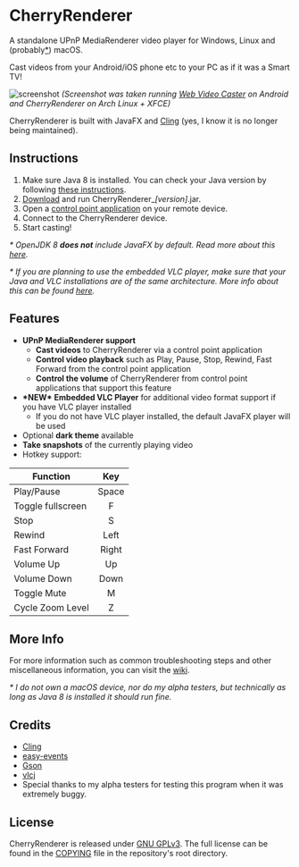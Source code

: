 # CherryRenderer

A standalone UPnP MediaRenderer video player for Windows, Linux and (probably[*](#more-info)) macOS.

Cast videos from your Android/iOS phone etc to your PC as if it was a Smart TV!

![screenshot](https://cdn.discordapp.com/attachments/480408561290182667/582642305413021717/cherryrenderer3.png)
*(Screenshot was taken running [Web Video Caster](http://www.webvideocaster.com) on Android and CherryRenderer on Arch Linux + XFCE)*

CherryRenderer is built with JavaFX and [Cling](https://github.com/4thline/cling) (yes, I know it is no longer being maintained).

## Instructions
 1. Make sure Java 8 is installed. You can check your Java version by following [these instructions](https://www.java.com/en/download/help/version_manual.xml). 
 2. [Download](https://github.com/ChrRubin/CherryRenderer/releases) and run CherryRenderer_*[version]*.jar.
 3. Open a [control point application](https://github.com/ChrRubin/CherryRenderer/wiki/Application-Specific-Information#what-control-point-applications-have-been-tested-with-cherryrenderer) on your remote device.
 4. Connect to the CherryRenderer device.
 5. Start casting!

*&ast; OpenJDK 8 **does not** include JavaFX by default. Read more about this [here](https://github.com/ChrRubin/CherryRenderer/wiki/Troubleshooting#i-have-openjdk-8-installed-and-i-cant-run-cherryrenderer).*

*&ast; If you are planning to use the embedded VLC player, make sure that your Java and VLC installations are of the same architecture. More info about this can be found [here](https://github.com/ChrRubin/CherryRenderer/wiki/Troubleshooting#i-have-a-vlc-installation-but-cherryrenderer-doesnt-detect-it-as-a-valid-libvlc-directory).*

## Features
 - **UPnP MediaRenderer support**
   - **Cast videos** to CherryRenderer via a control point application
   - **Control video playback** such as Play, Pause, Stop, Rewind, Fast Forward from the control point application
   - **Control the volume** of CherryRenderer from control point applications that support this feature
 - **&ast;NEW&ast;** **Embedded VLC Player** for additional video format support if you have VLC player installed
   - If you do not have VLC player installed, the default JavaFX player will be used
 - Optional **dark theme** available
 - **Take snapshots** of the currently playing video
 - Hotkey support:
 
 | Function          | Key   |
 |----------         |:-----:|
 | Play/Pause        | Space |
 | Toggle fullscreen | F     |
 | Stop              | S     |
 | Rewind            | Left  |
 | Fast Forward      | Right |
 | Volume Up         | Up    |
 | Volume Down       | Down  |
 | Toggle Mute       | M     |
 | Cycle Zoom Level  | Z     |

## More Info
For more information such as common troubleshooting steps and other miscellaneous information, you can visit the [wiki](https://github.com/ChrRubin/CherryRenderer/wiki).

*&ast; I do not own a macOS device, nor do my alpha testers, but technically as long as Java 8 is installed it should run fine.*

## Credits
 - [Cling](https://github.com/4thline/cling)
 - [easy-events](https://github.com/Fylipp/easy-events)
 - [Gson](https://github.com/google/gson)
 - [vlcj](https://github.com/caprica/vlcj)
 - Special thanks to my alpha testers for testing this program when it was extremely buggy.

## License
CherryRenderer is released under [GNU GPLv3](https://www.gnu.org/licenses/gpl-3.0.en.html). The full license can be found in the [COPYING](COPYING) file in the repository's root directory.
